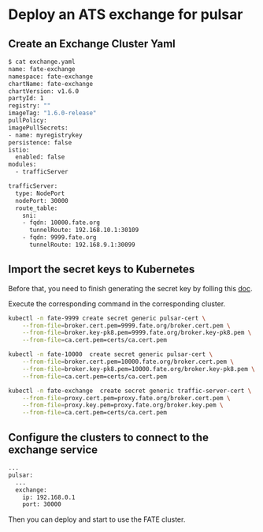 # Deploy an ATS exchange for pulsar

## Create an Exchange Cluster Yaml

```bash
$ cat exchange.yaml 
name: fate-exchange
namespace: fate-exchange
chartName: fate-exchange
chartVersion: v1.6.0
partyId: 1
registry: ""
imageTag: "1.6.0-release"
pullPolicy: 
imagePullSecrets: 
- name: myregistrykey
persistence: false
istio:
  enabled: false
modules:
  - trafficServer

trafficServer:
  type: NodePort
  nodePort: 30000
  route_table: 
    sni:
    - fqdn: 10000.fate.org
      tunnelRoute: 192.168.10.1:30109
    - fqdn: 9999.fate.org
      tunnelRoute: 192.168.9.1:30099

```

## Import the secret keys to Kubernetes

Before that, you need to finish generating the secret key by folling this [doc](https://github.com/FederatedAI/KubeFATE/blob/master/docs/FATE_On_Spark_With_Pulsar.md#generate-cas-certificate).

Execute the corresponding command in the corresponding cluster.

```bash
kubectl -n fate-9999 create secret generic pulsar-cert \
	--from-file=broker.cert.pem=9999.fate.org/broker.cert.pem \
	--from-file=broker.key-pk8.pem=9999.fate.org/broker.key-pk8.pem \
	--from-file=ca.cert.pem=certs/ca.cert.pem
```

```bash
kubectl -n fate-10000  create secret generic pulsar-cert \
	--from-file=broker.cert.pem=10000.fate.org/broker.cert.pem \
	--from-file=broker.key-pk8.pem=10000.fate.org/broker.key-pk8.pem \
	--from-file=ca.cert.pem=certs/ca.cert.pem
```

```bash
kubectl -n fate-exchange  create secret generic traffic-server-cert \
	--from-file=proxy.cert.pem=proxy.fate.org/broker.cert.pem \
	--from-file=proxy.key.pem=proxy.fate.org/broker.key.pem \
	--from-file=ca.cert.pem=certs/ca.cert.pem
```

## Configure the clusters to connect to the exchange service

```bash
...
pulsar:
  ...
  exchange:
    ip: 192.168.0.1
    port: 30000
```

Then you can deploy and start to use the FATE cluster.